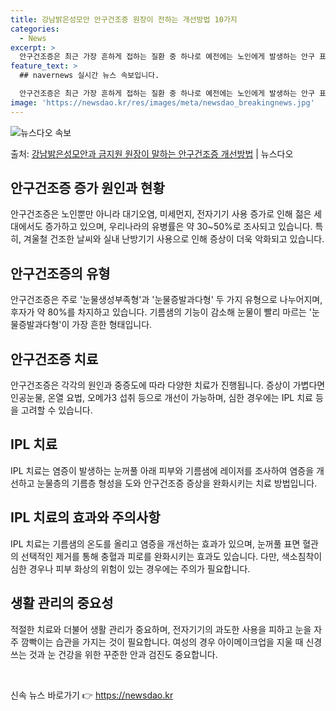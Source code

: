 ```yaml
---
title: 강남밝은성모안 안구건조증 원장이 전하는 개선방법 10가지
categories:
  - News
excerpt: >
  안구건조증은 최근 가장 흔하게 접하는 질환 중 하나로 예전에는 노인에게 발생하는 안구 표면 질환이었다. 현재…
feature_text: >
  ## navernews 실시간 뉴스 속보입니다.

  안구건조증은 최근 가장 흔하게 접하는 질환 중 하나로 예전에는 노인에게 발생하는 안구 표면 질환이었다. 현재…
image: 'https://newsdao.kr/res/images/meta/newsdao_breakingnews.jpg'
---
```


![뉴스다오 속보](https://newsdao.kr/res/images/meta/newsdao_breakingnews.jpg)

<p>출처: <a href="https://newsdao.kr/3118" rel="dofollow">강남밝은성모안과 금지원 원장이 말하는 안구건조증 개선방법</a> | 뉴스다오</p>

<h2 data-ke-size="size26">안구건조증 증가 원인과 현황</h2>
안구건조증은 노인뿐만 아니라 대기오염, 미세먼지, 전자기기 사용 증가로 인해 젊은 세대에서도 증가하고 있으며, 우리나라의 유병률은 약 30~50%로 조사되고 있습니다. 특히, 겨울철 건조한 날씨와 실내 난방기기 사용으로 인해 증상이 더욱 악화되고 있습니다.

<h2 data-ke-size="size26">안구건조증의 유형</h2>
안구건조증은 주로 '눈물생성부족형'과 '눈물증발과다형' 두 가지 유형으로 나누어지며, 후자가 약 80%를 차지하고 있습니다. 기름샘의 기능이 감소해 눈물이 빨리 마르는 '눈물증발과다형'이 가장 흔한 형태입니다.

<h2 data-ke-size="size26">안구건조증 치료</h2>
안구건조증은 각각의 원인과 중증도에 따라 다양한 치료가 진행됩니다. 증상이 가볍다면 인공눈물, 온열 요법, 오메가3 섭취 등으로 개선이 가능하며, 심한 경우에는 IPL 치료 등을 고려할 수 있습니다.

<h2 data-ke-size="size26">IPL 치료</h2>
IPL 치료는 염증이 발생하는 눈꺼풀 아래 피부와 기름샘에 레이저를 조사하여 염증을 개선하고 눈물층의 기름층 형성을 도와 안구건조증 증상을 완화시키는 치료 방법입니다.

<h2 data-ke-size="size26">IPL 치료의 효과와 주의사항</h2>
IPL 치료는 기름샘의 온도를 올리고 염증을 개선하는 효과가 있으며, 눈꺼풀 표면 혈관의 선택적인 제거를 통해 충혈과 피로를 완화시키는 효과도 있습니다. 다만, 색소침착이 심한 경우나 피부 화상의 위험이 있는 경우에는 주의가 필요합니다.

<h2 data-ke-size="size26">생활 관리의 중요성</h2>
적절한 치료와 더불어 생활 관리가 중요하며, 전자기기의 과도한 사용을 피하고 눈을 자주 깜빡이는 습관을 가지는 것이 필요합니다. 여성의 경우 아이메이크업을 지울 때 신경 쓰는 것과 눈 건강을 위한 꾸준한 안과 검진도 중요합니다.

<p data-ke-size="size16">&nbsp;</p> 

신속 뉴스 바로가기 👉 <a href="https://newsdao.kr" rel="dofollow">https://newsdao.kr</a>


